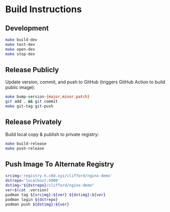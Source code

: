# Build Instructions

## Development

```sh
make build-dev
make test-dev
make open-dev
make stop-dev
```

## Release Publicly

Update version, commit, and push to GitHub (triggers GitHub Action to build
public image):

```sh
make bump-version-{major,minor,patch}
git add . && git commit
make git-tag git-push
```

## Release Privately

Build local copy & publish to private registry:

```sh
make build-release
make push-release
```

## Push Image To Alternate Registry

```sh
srcimg='registry.h.c6d.xyz/clifford/nginx-demo'
dstrepo='localhost:5000'
dstimg="${dstrepo}/clifford/nginx-demo"
ver=$(cat .version)
podman tag ${srcimg}:${ver} ${dstimg}:${ver}
podman login ${dstrepo}
podman push ${dstimg}:${ver}
```
